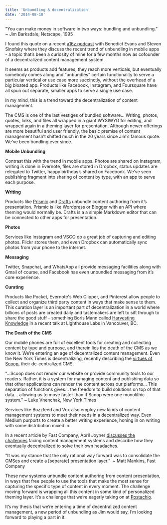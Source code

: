 ```yaml
---
title: 'Unbundling & decentralization'
date: '2014-08-18'
---
```


"You can make money in software in two ways: bundling and unbundling.” 
~ Jim Barksdale, Netscape, 1995

I found this quote on a recent [a16z podcast](http://a16z.com/2014/08/15/a16z-podcast-the-topic-thats-lasted-the-entire-history-of-computing-bundling-and-unbundling/) with Benedict Evans and Steven Sinofsky where they discuss the recent trend of unbundling in mobile apps \- a topic that’s been a curiosity of mine for a few months now as cofounder of a decentralized content management system.

It seems as products add features, they reach more verticals, but eventually somebody comes along and “unbundles" certain functionality to serve a particular vertical or use case more succinctly, without the overhead of a big bloated app. Products like Facebook, Instagram, and Foursquare have all spun out separate, smaller apps to serve a single use case.

In my mind, this is a trend toward the decentralization of content management.

The CMS is one of the last vestiges of bundled software… Writing, photos, quotes, links, and files all wrapped in a giant WYSIWYG for editing, and wrapped again in a theming layer for presentation. Although newer offerings are more beautiful and user friendly, the basic premise of content management hasn’t shifted much in the 20 years since Jim’s famous quote. We’ve been bundling ever since. 

**Mobile Unbundling**

Contrast this with the trend in mobile apps. Photos are shared on Instagram, writing is done in Evernote, files are stored in Dropbox, status updates are relegated to Twitter, happy birthday’s shared on Facebook. We’ve seen publishing fragment into sharing of content by type, with an app to serve each purpose. 

**Writing**

Products like [Prismic](http://prismic.io) and [Drafts](http://agiletortoise.com/drafts/) unbundle content authoring from it’s presentation. Prismic is like Wordpress or Blogger with an API where theming would normally be. Drafts is a a simple Markdown editor that can be connected to other apps for presentation.

**Photos**

Services like Instagram and VSCO do a great job of capturing and editing photos. Flickr stores them, and even Dropbox can automatically sync photos from your phone to the internet.

**Messaging**

Twitter, Snapchat, and WhatsApp all provide messaging facilities along with Gmail of course, and Facebook has even unbundled messaging from it’s core experience. 

**Curating**

Products like Pocket, Evernote's Web Clipper, and Pinterest allow people to collect and organize third party content in ways that make sense to them. This curation layer is an important part of decentralization in a world where billions of posts are created daily and tastemakers are left to sift through to share the good stuff \- something Boris Mann called [Harvesting Knowledge](http://blog.bmannconsulting.com/harvesting-knowledge) in a recent talk at Lighthouse Labs in Vancouver, BC.

**The Death of the CMS**

Our mobile phones are full of excellent tools for creating and collecting content by type and purpose, and therein lies the death of the CMS as we know it. We’re entering an age of decentralized content management. Even the New York Times is decentralizing, recently describing the [virtues of Scoop](http://open.blogs.nytimes.com/2014/06/17/scoop-a-glimpse-into-the-nytimes-cms), their de\-centralized CMS.

“...Scoop does not render our website or provide community tools to our readers. Rather, it is a system for managing content and publishing data so that other applications can render the content across our platforms… This separation of functions gives… the freedom to build solutions on top of that data… allowing us to move faster than if Scoop were one monolithic system.”
~ Luke Vnenchak, New York Times

Services like Buzzfeed and Vox also employ new kinds of content management systems to meet their needs in a decentralized way. Even Medium purports to create a better writing experience, honing in on writing with some distribution mixed in. 

In a recent article by Fast Company, April Joyner [discusses the challenges](http://www.fastcolabs.com/3022755/whats-so-hard-about-about-building-a-cms) facing content management systems and describe how they eventually decentralized to solve their own headaches. 

"It was my stance that the only rational way forward was to consolidate the CMSes and create a \[separate\] presentation layer.” 
~ Matt Mankins, Fast Company

These new systems unbundle content authoring from content presentation, in ways that free people to use the tools that make the most sense for capturing the specific type of content in every moment. The challenge moving forward is wrapping all this content in some kind of personalized theming layer. It’s a challenge that we’re eagerly taking on at [Postachio](http://postach.io). 

It’s my thesis that we’re entering a time of decentralized content management, a new period of unbundling as Jim would say, I’m looking forward to playing a part in it.
